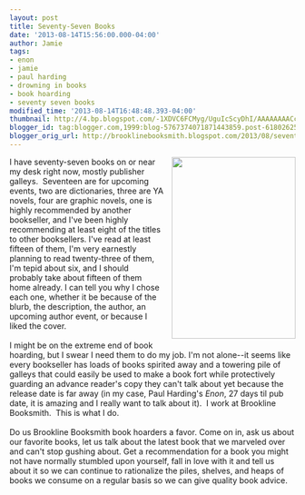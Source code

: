 ```yaml
---
layout: post
title: Seventy-Seven Books
date: '2013-08-14T15:56:00.000-04:00'
author: Jamie
tags:
- enon
- jamie
- paul harding
- drowning in books
- book hoarding
- seventy seven books
modified_time: '2013-08-14T16:48:48.393-04:00'
thumbnail: http://4.bp.blogspot.com/-1XDVC6FCMyg/UguIcScyDhI/AAAAAAAACc8/zluJgAd_xwc/s72-c/ENON+Cover.JPG
blogger_id: tag:blogger.com,1999:blog-5767374071871443859.post-6180262525653747759
blogger_orig_url: http://brooklinebooksmith.blogspot.com/2013/08/seventy-seven-books.html
---
```


<a href="http://4.bp.blogspot.com/-1XDVC6FCMyg/UguIcScyDhI/AAAAAAAACc8/zluJgAd_xwc/s1600/ENON+Cover.JPG" imageanchor="1" style="clear: right; float: right; margin-bottom: 1em; margin-left: 1em;"><img border="0" height="320" src="http://4.bp.blogspot.com/-1XDVC6FCMyg/UguIcScyDhI/AAAAAAAACc8/zluJgAd_xwc/s320/ENON+Cover.JPG" width="218" /></a>I have seventy-seven books on or near my desk right now, mostly publisher galleys. &nbsp;Seventeen are for upcoming events, two are dictionaries, three are YA novels, four are graphic novels, one is highly recommended by another bookseller, and I've been highly recommending at least eight of the titles to other booksellers. I've read at least fifteen of them, I'm very earnestly planning to read twenty-three of them, I'm tepid about six, and I should probably take about fifteen of them home already. I can tell you why I chose each one, whether it be because of the blurb, the description, the author, an upcoming author event, or because I liked the cover. <br /><br />I might be on the extreme end of book hoarding, but I swear I need them to do my job. I'm not alone--it seems like every bookseller has loads of books spirited away and a towering pile of galleys that could easily be used to make a book fort while protectively guarding an advance reader's copy they can't talk about yet because the release date is far away (in my case, Paul Harding's <i>Enon</i>, 27 days til pub date, it is amazing and I really want to talk about it). &nbsp;I work at Brookline Booksmith. &nbsp;This is what I do.<br /><br />Do us Brookline Booksmith book hoarders a favor. Come on in, ask us about our favorite books, let us talk about the latest book that we marveled over and can't stop gushing about. Get a recommendation for a book you might not have normally stumbled upon yourself, fall in love with it and tell us about it so we can continue to rationalize the piles, shelves, and heaps of books we consume on a regular basis so we can give quality book advice.